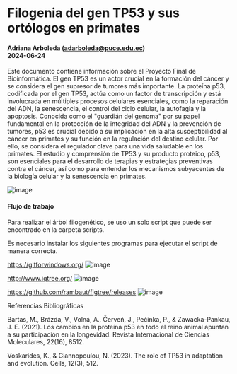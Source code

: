 # Filogenia del gen TP53 y sus ortólogos en primates

#### Adriana Arboleda (adarboleda@puce.edu.ec) </br> 2024-06-24

Este documento contiene información sobre el Proyecto Final de Bioinformática. El gen TP53 es un actor crucial en la formación del cáncer y se considera el gen supresor de tumores más importante. La proteína p53, codificada por el gen TP53, actúa como un factor de transcripción y está involucrada en múltiples procesos celulares esenciales, como la reparación del ADN, la senescencia, el control del ciclo celular, la autofagia y la apoptosis. Conocida como el "guardián del genoma" por su papel fundamental en la protección de la integridad del ADN y la prevención de tumores, p53 es crucial debido a su implicación en la alta susceptibilidad al cáncer en primates y su función en la regulación del destino celular. Por ello, se considera el regulador clave para una vida saludable en los primates. El estudio y comprensión de TP53 y su producto proteico, p53, son esenciales para el desarrollo de terapias y estrategias preventivas contra el cáncer, así como para entender los mecanismos subyacentes de la biología celular y la senescencia en primates.

![image](https://github.com/adarboleda6/ProyectoFinal2024/assets/171621900/8bdfd09b-1bc9-4727-8f3d-2c208e3dda84)


#### Flujo de trabajo

Para realizar el árbol filogenético, se uso un solo script que puede ser encontrado en la carpeta scripts. 

Es necesario instalar los siguientes programas para ejecutar el script de manera correcta. 

https://gitforwindows.org/
![image](https://github.com/adarboleda6/ProyectoFinal2024/assets/171621900/2a2b371e-6bd0-4cd9-a128-21d565a5e315)

http://www.iqtree.org/
![image](https://github.com/adarboleda6/ProyectoFinal2024/assets/171621900/e4b65a77-fb16-4d0d-a813-6cc4a72708cd)

https://github.com/rambaut/figtree/releases
![image](https://github.com/adarboleda6/ProyectoFinal2024/assets/171621900/0e881129-8273-482b-a683-8172145533ac)



Referencias Bibliográficas

Bartas, M., Brázda, V., Volná, A., Červeň, J., Pečinka, P., & Zawacka-Pankau, J. E. (2021). Los cambios en la proteína p53 en todo el reino animal apuntan a su participación en la longevidad. Revista Internacional de Ciencias Moleculares, 22(16), 8512.

Voskarides, K., & Giannopoulou, N. (2023). The role of TP53 in adaptation and evolution. Cells, 12(3), 512.

